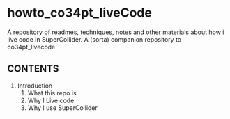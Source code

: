 # howto_co34pt_liveCode
A repository of readmes, techniques, notes and other materials about how i live code in SuperCollider. A (sorta) companion repository to co34pt_livecode 

## CONTENTS
1. Introduction
    1. What this repo is
    2. Why I Live code
    3. Why I use SuperCollider 
